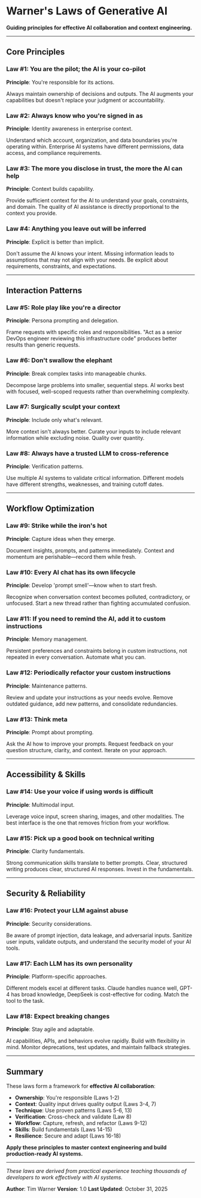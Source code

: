 # Warner's Laws of Generative AI

**Guiding principles for effective AI collaboration and context engineering.**

---

## Core Principles

### Law #1: You are the pilot; the AI is your co-pilot

**Principle**: You're responsible for its actions.

Always maintain ownership of decisions and outputs. The AI augments your capabilities but doesn't replace your judgment or accountability.

### Law #2: Always know who you're signed in as

**Principle**: Identity awareness in enterprise context.

Understand which account, organization, and data boundaries you're operating within. Enterprise AI systems have different permissions, data access, and compliance requirements.

### Law #3: The more you disclose in trust, the more the AI can help

**Principle**: Context builds capability.

Provide sufficient context for the AI to understand your goals, constraints, and domain. The quality of AI assistance is directly proportional to the context you provide.

### Law #4: Anything you leave out will be inferred

**Principle**: Explicit is better than implicit.

Don't assume the AI knows your intent. Missing information leads to assumptions that may not align with your needs. Be explicit about requirements, constraints, and expectations.

---

## Interaction Patterns

### Law #5: Role play like you're a director

**Principle**: Persona prompting and delegation.

Frame requests with specific roles and responsibilities. "Act as a senior DevOps engineer reviewing this infrastructure code" produces better results than generic requests.

### Law #6: Don't swallow the elephant

**Principle**: Break complex tasks into manageable chunks.

Decompose large problems into smaller, sequential steps. AI works best with focused, well-scoped requests rather than overwhelming complexity.

### Law #7: Surgically sculpt your context

**Principle**: Include only what's relevant.

More context isn't always better. Curate your inputs to include relevant information while excluding noise. Quality over quantity.

### Law #8: Always have a trusted LLM to cross-reference

**Principle**: Verification patterns.

Use multiple AI systems to validate critical information. Different models have different strengths, weaknesses, and training cutoff dates.

---

## Workflow Optimization

### Law #9: Strike while the iron's hot

**Principle**: Capture ideas when they emerge.

Document insights, prompts, and patterns immediately. Context and momentum are perishable—record them while fresh.

### Law #10: Every AI chat has its own lifecycle

**Principle**: Develop 'prompt smell'—know when to start fresh.

Recognize when conversation context becomes polluted, contradictory, or unfocused. Start a new thread rather than fighting accumulated confusion.

### Law #11: If you need to remind the AI, add it to custom instructions

**Principle**: Memory management.

Persistent preferences and constraints belong in custom instructions, not repeated in every conversation. Automate what you can.

### Law #12: Periodically refactor your custom instructions

**Principle**: Maintenance patterns.

Review and update your instructions as your needs evolve. Remove outdated guidance, add new patterns, and consolidate redundancies.

### Law #13: Think meta

**Principle**: Prompt about prompting.

Ask the AI how to improve your prompts. Request feedback on your question structure, clarity, and context. Iterate on your approach.

---

## Accessibility & Skills

### Law #14: Use your voice if using words is difficult

**Principle**: Multimodal input.

Leverage voice input, screen sharing, images, and other modalities. The best interface is the one that removes friction from your workflow.

### Law #15: Pick up a good book on technical writing

**Principle**: Clarity fundamentals.

Strong communication skills translate to better prompts. Clear, structured writing produces clear, structured AI responses. Invest in the fundamentals.

---

## Security & Reliability

### Law #16: Protect your LLM against abuse

**Principle**: Security considerations.

Be aware of prompt injection, data leakage, and adversarial inputs. Sanitize user inputs, validate outputs, and understand the security model of your AI tools.

### Law #17: Each LLM has its own personality

**Principle**: Platform-specific approaches.

Different models excel at different tasks. Claude handles nuance well, GPT-4 has broad knowledge, DeepSeek is cost-effective for coding. Match the tool to the task.

### Law #18: Expect breaking changes

**Principle**: Stay agile and adaptable.

AI capabilities, APIs, and behaviors evolve rapidly. Build with flexibility in mind. Monitor deprecations, test updates, and maintain fallback strategies.

---

## Summary

These laws form a framework for **effective AI collaboration**:

- **Ownership**: You're responsible (Laws 1-2)
- **Context**: Quality input drives quality output (Laws 3-4, 7)
- **Technique**: Use proven patterns (Laws 5-6, 13)
- **Verification**: Cross-check and validate (Law 8)
- **Workflow**: Capture, refresh, and refactor (Laws 9-12)
- **Skills**: Build fundamentals (Laws 14-15)
- **Resilience**: Secure and adapt (Laws 16-18)

**Apply these principles to master context engineering and build production-ready AI systems.**

---

*These laws are derived from practical experience teaching thousands of developers to work effectively with AI systems.*

**Author**: Tim Warner
**Version**: 1.0
**Last Updated**: October 31, 2025
